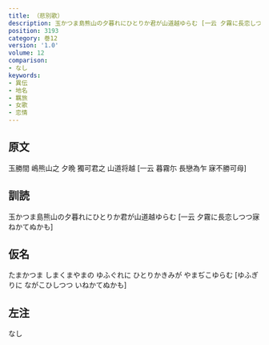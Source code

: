 ```yaml
---
title: （悲別歌）
description: 玉かつま島熊山の夕暮れにひとりか君が山道越ゆらむ [一云 夕霧に長恋しつつ寐ねかてぬかも]
position: 3193
category: 巻12
version: '1.0'
volume: 12
comparison:
- なし
keywords:
- 異伝
- 地名
- 羈旅
- 女歌
- 恋情
---
```


## 原文

玉勝間 嶋熊山之 夕晩 獨可君之 山道将越 [一云 暮霧尓 長戀為乍 寐不勝可母]

## 訓読

玉かつま島熊山の夕暮れにひとりか君が山道越ゆらむ [一云 夕霧に長恋しつつ寐ねかてぬかも]

## 仮名

たまかつま しまくまやまの ゆふぐれに ひとりかきみが やまぢこゆらむ [ゆふぎりに ながこひしつつ いねかてぬかも]

## 左注

なし
